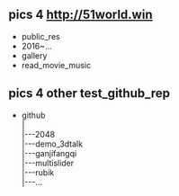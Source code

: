 ## pics 4 http://51world.win

- public_res
- 2016~...
- gallery
- read_movie_music

## pics 4 other test_github_rep

- github  
  |  
  |---2048  
  |---demo_3dtalk  
  |---ganjifangqi  
  |---multislider  
  |---rubik  
  |---...
